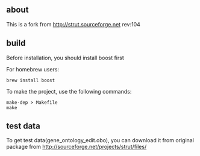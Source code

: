 ## about
This is a fork from http://strut.sourceforge.net rev:104

## build
Before installation, you should install boost first  

For homebrew users:
    
    brew install boost

To make the project, use the following commands:

    make-dep > Makefile
    make

## test data
To get test data(gene_ontology_edit.obo), you can download it from original package from http://sourceforge.net/projects/strut/files/

